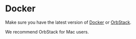 # Docker

Make sure you have the latest version of [Docker](https://www.docker.com/) or [OrbStack](https://orbstack.dev/download).

We recommend OrbStack for Mac users.
